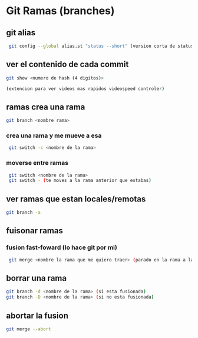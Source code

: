 # Git Ramas (branches)
## git alias
```sh
 git config --global alias.st "status --short" (version corta de status)
 ```
## ver el contenido de cada commit
 ```sh
 git show <numero de hash (4 digitos)>

 (extencion para ver videos mas rapidos videospeed controler)
 ```
 ## ramas crea una rama
 ```sh
 git branch <nombre rama>
```

 ### crea una rama y me mueve a esa
```sh
 git switch -c <nombre de la rama>
```

 ### moverse entre ramas 
```sh
 git switch <nombre de la rama>
 git switch - (te moves a la rama anterior que estabas)
 ```
## ver ramas que estan locales/remotas
```sh
git branch -a
```
## fuisonar ramas 
### fusion fast-foward (lo hace git por mi)
```sh
 git merge <nombre la rama que me quiero traer> (parado en la rama a la cual le quiero agregar la otra rama)
 ```
## borrar una rama
```sh
git branch -d <nombre de la rama> (si esta fusionada)
git branch -D <nombre de la rama> (si no esta fusionada)
```
## abortar la fusion
```sh
git merge --abort
```

